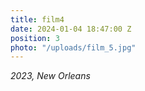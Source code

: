 ```yaml
---
title: film4
date: 2024-01-04 18:47:00 Z
position: 3
photo: "/uploads/film_5.jpg"
---
```


*2023, New Orleans*